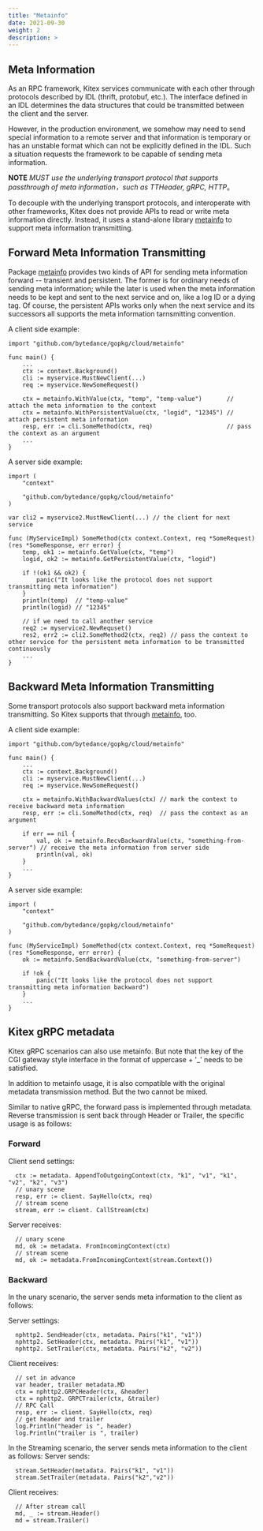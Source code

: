 ```yaml
---
title: "Metainfo"
date: 2021-09-30
weight: 2
description: >
---
```


## Meta Information

As an RPC framework, Kitex services communicate with each other through protocols described by IDL (thrift, protobuf, etc.). The interface defined in an IDL determines the data structures that could be transmitted between the client and the server.

However, in the production environment, we somehow may need to send special information to a remote server and that information is temporary or has an unstable format which can not be explicitly defined in the IDL. Such a situation requests the framework to be capable of sending meta information.

**NOTE** *MUST use the underlying transport protocol that supports passthrough of meta information，such as TTHeader, gRPC, HTTP*。

To decouple with the underlying transport protocols, and interoperate with other frameworks, Kitex does not provide APIs to read or write meta information directly. Instead, it uses a stand-alone library [metainfo][metainfo] to support meta information transmitting.

## Forward Meta Information Transmitting

Package [metainfo][metainfo] provides two kinds of API for sending meta information forward -- transient and persistent. The former is for ordinary needs of sending meta information; while the later is used when the meta information needs to be kept and sent to the next service and on, like a log ID or a dying tag. Of course, the persistent APIs works only when the next service and its successors all supports the meta information tarnsmitting convention.

A client side example:

```golang
import "github.com/bytedance/gopkg/cloud/metainfo"

func main() {
    ...
    ctx := context.Background()
    cli := myservice.MustNewClient(...)
    req := myservice.NewSomeRequest()

    ctx = metainfo.WithValue(ctx, "temp", "temp-value")       // attach the meta information to the context
    ctx = metainfo.WithPersistentValue(ctx, "logid", "12345") // attach persistent meta information
    resp, err := cli.SomeMethod(ctx, req)                     // pass the context as an argument
    ...
}
```

A server side example:

```golang
import (
    "context"

    "github.com/bytedance/gopkg/cloud/metainfo"
)

var cli2 = myservice2.MustNewClient(...) // the client for next service

func (MyServiceImpl) SomeMethod(ctx context.Context, req *SomeRequest) (res *SomeResponse, err error) {
    temp, ok1 := metainfo.GetValue(ctx, "temp")
    logid, ok2 := metainfo.GetPersistentValue(ctx, "logid")

    if !(ok1 && ok2) {
        panic("It looks like the protocol does not support transmitting meta information")
    }
    println(temp)  // "temp-value"
    println(logid) // "12345"

    // if we need to call another service
    req2 := myservice2.NewRequset()
    res2, err2 := cli2.SomeMethod2(ctx, req2) // pass the context to other service for the persistent meta information to be transmitted continuously
    ...
}
```

## Backward Meta Information Transmitting

Some transport protocols also support backward meta information transmitting. So Kitex supports that through [metainfo][metainfo], too.

A client side example:

```golang
import "github.com/bytedance/gopkg/cloud/metainfo"

func main() {
    ...
    ctx := context.Background()
    cli := myservice.MustNewClient(...)
    req := myservice.NewSomeRequest()

    ctx = metainfo.WithBackwardValues(ctx) // mark the context to receive backward meta information
    resp, err := cli.SomeMethod(ctx, req)  // pass the context as an argument

    if err == nil {
        val, ok := metainfo.RecvBackwardValue(ctx, "something-from-server") // receive the meta information from server side
        println(val, ok)
    }
    ...
}
```

A server side example:

```golang
import (
    "context"

    "github.com/bytedance/gopkg/cloud/metainfo"
)

func (MyServiceImpl) SomeMethod(ctx context.Context, req *SomeRequest) (res *SomeResponse, err error) {
    ok := metainfo.SendBackwardValue(ctx, "something-from-server")

    if !ok {
        panic("It looks like the protocol does not support transmitting meta information backward")
    }
    ...
}
```


[metainfo]: https://pkg.go.dev/github.com/bytedance/gopkg/cloud/metainfo

## Kitex gRPC metadata

Kitex gRPC scenarios can also use metainfo. But note that the key of the CGI gateway style interface in the format of uppercase + '_' needs to be satisfied.

In addition to metainfo usage, it is also compatible with the original metadata transmission method. But the two cannot be mixed.

Similar to native gRPC, the forward pass is implemented through metadata. Reverse transmission is sent back through Header or Trailer, the specific usage is as follows:

### Forward
Client send settings:
```golang
  ctx := metadata. AppendToOutgoingContext(ctx, "k1", "v1", "k1", "v2", "k2", "v3")
  // unary scene
  resp, err := client. SayHello(ctx, req)
  // stream scene
  stream, err := client. CallStream(ctx)
```
Server receives:
```golang
  // unary scene
  md, ok := metadata. FromIncomingContext(ctx)
  // stream scene
  md, ok := metadata.FromIncomingContext(stream.Context())
```



### Backward
In the unary scenario, the server sends meta information to the client as follows:

Server settings:
```golang
  nphttp2. SendHeader(ctx, metadata. Pairs("k1", "v1"))
  nphttp2. SetHeader(ctx, metadata. Pairs("k1", "v1"))
  nphttp2. SetTrailer(ctx, metadata. Pairs("k2", "v2"))
```
Client receives:
```golang
  // set in advance
  var header, trailer metadata.MD
  ctx = nphttp2.GRPCHeader(ctx, &header)
  ctx = nphttp2. GRPCTrailer(ctx, &trailer)
  // RPC Call
  resp, err := client. SayHello(ctx, req)
  // get header and trailer
  log.Println("header is ", header)
  log.Println("trailer is ", trailer)
```
In the Streaming scenario, the server sends meta information to the client as follows:
Server sends:
```golang
  stream.SetHeader(metadata. Pairs("k1", "v1"))
  stream.SetTrailer(metadata. Pairs("k2","v2"))
```
Client receives:
```golang
  // After stream call
  md, _ := stream.Header()
  md = stream.Trailer()
```
